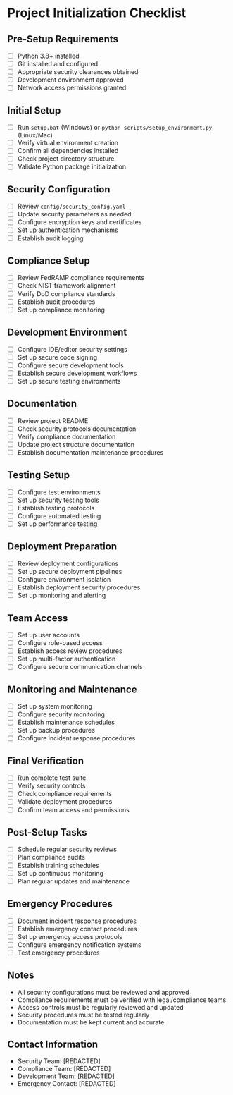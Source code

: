 # Project Initialization Checklist

## Pre-Setup Requirements
- [ ] Python 3.8+ installed
- [ ] Git installed and configured
- [ ] Appropriate security clearances obtained
- [ ] Development environment approved
- [ ] Network access permissions granted

## Initial Setup
- [ ] Run `setup.bat` (Windows) or `python scripts/setup_environment.py` (Linux/Mac)
- [ ] Verify virtual environment creation
- [ ] Confirm all dependencies installed
- [ ] Check project directory structure
- [ ] Validate Python package initialization

## Security Configuration
- [ ] Review `config/security_config.yaml`
- [ ] Update security parameters as needed
- [ ] Configure encryption keys and certificates
- [ ] Set up authentication mechanisms
- [ ] Establish audit logging

## Compliance Setup
- [ ] Review FedRAMP compliance requirements
- [ ] Check NIST framework alignment
- [ ] Verify DoD compliance standards
- [ ] Establish audit procedures
- [ ] Set up compliance monitoring

## Development Environment
- [ ] Configure IDE/editor security settings
- [ ] Set up secure code signing
- [ ] Configure secure development tools
- [ ] Establish secure development workflows
- [ ] Set up secure testing environments

## Documentation
- [ ] Review project README
- [ ] Check security protocols documentation
- [ ] Verify compliance documentation
- [ ] Update project structure documentation
- [ ] Establish documentation maintenance procedures

## Testing Setup
- [ ] Configure test environments
- [ ] Set up security testing tools
- [ ] Establish testing protocols
- [ ] Configure automated testing
- [ ] Set up performance testing

## Deployment Preparation
- [ ] Review deployment configurations
- [ ] Set up secure deployment pipelines
- [ ] Configure environment isolation
- [ ] Establish deployment security procedures
- [ ] Set up monitoring and alerting

## Team Access
- [ ] Set up user accounts
- [ ] Configure role-based access
- [ ] Establish access review procedures
- [ ] Set up multi-factor authentication
- [ ] Configure secure communication channels

## Monitoring and Maintenance
- [ ] Set up system monitoring
- [ ] Configure security monitoring
- [ ] Establish maintenance schedules
- [ ] Set up backup procedures
- [ ] Configure incident response procedures

## Final Verification
- [ ] Run complete test suite
- [ ] Verify security controls
- [ ] Check compliance requirements
- [ ] Validate deployment procedures
- [ ] Confirm team access and permissions

## Post-Setup Tasks
- [ ] Schedule regular security reviews
- [ ] Plan compliance audits
- [ ] Establish training schedules
- [ ] Set up continuous monitoring
- [ ] Plan regular updates and maintenance

## Emergency Procedures
- [ ] Document incident response procedures
- [ ] Establish emergency contact procedures
- [ ] Set up emergency access protocols
- [ ] Configure emergency notification systems
- [ ] Test emergency procedures

## Notes
- All security configurations must be reviewed and approved
- Compliance requirements must be verified with legal/compliance teams
- Access controls must be regularly reviewed and updated
- Security procedures must be tested regularly
- Documentation must be kept current and accurate

## Contact Information
- Security Team: [REDACTED]
- Compliance Team: [REDACTED]
- Development Team: [REDACTED]
- Emergency Contact: [REDACTED]
